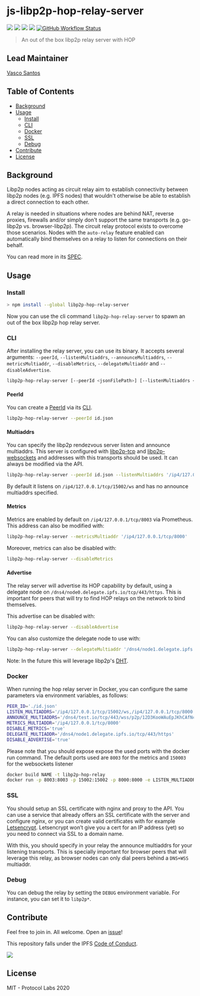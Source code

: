 # js-libp2p-hop-relay-server <!-- omit in toc -->

[![](https://img.shields.io/badge/made%20by-Protocol%20Labs-blue.svg?style=flat-square)](http://protocol.ai)
[![](https://img.shields.io/badge/project-libp2p-yellow.svg?style=flat-square)](http://libp2p.io/)
[![](https://img.shields.io/badge/freenode-%23libp2p-yellow.svg?style=flat-square)](http://webchat.freenode.net/?channels=%23libp2p)
[![](https://img.shields.io/discourse/https/discuss.libp2p.io/posts.svg)](https://discuss.libp2p.io)
[![GitHub Workflow Status](https://img.shields.io/github/workflow/status/libp2p/js-libp2p-hop-relay-server/ci?label=ci&style=flat-square)](https://github.com/libp2p/js-libp2p-hop-relay-server/actions?query=branch%3Amaster+workflow%3Aci+)

> An out of the box libp2p relay server with HOP

## Lead Maintainer <!-- omit in toc -->

[Vasco Santos](https://github.com/vasco-santos)

## Table of Contents<!-- omit in toc -->

- [Background](#background)
- [Usage](#usage)
  - [Install](#install)
  - [CLI](#cli)
  - [Docker](#docker)
  - [SSL](#ssl)
  - [Debug](#debug)
- [Contribute](#contribute)
- [License](#license)

## Background

Libp2p nodes acting as circuit relay aim to establish connectivity between libp2p nodes (e.g. IPFS nodes) that wouldn't otherwise be able to establish a direct connection to each other.

A relay is needed in situations where nodes are behind NAT, reverse proxies, firewalls and/or simply don't support the same transports (e.g. go-libp2p vs. browser-libp2p). The circuit relay protocol exists to overcome those scenarios. Nodes with the `auto-relay` feature enabled can automatically bind themselves on a relay to listen for connections on their behalf.

You can read more in its [SPEC](https://github.com/libp2p/specs/tree/master/relay).

## Usage

### Install

```bash
> npm install --global libp2p-hop-relay-server
```

Now you can use the cli command `libp2p-hop-relay-server` to spawn an out of the box libp2p hop relay server.

### CLI

After installing the relay server, you can use its binary. It accepts several arguments: `--peerId`, `--listenMultiaddrs`, `--announceMultiaddrs`, `--metricsMultiaddr`, `--disableMetrics`, `--delegateMultiaddr` and `--disableAdvertise`.

```sh
libp2p-hop-relay-server [--peerId <jsonFilePath>] [--listenMultiaddrs <ma> ... <ma>] [--announceMultiaddrs <ma> ... <ma>] [--metricsMultiaddr <ma>] [--disableMetrics] [--delegateMultiaddr <ma>] [--disableAdvertise]
```

#### PeerId

You can create a [PeerId](https://github.com/libp2p/js-peer-id) via its [CLI](https://github.com/libp2p/js-peer-id#cli). 

```sh
libp2p-hop-relay-server --peerId id.json
```

#### Multiaddrs

You can specify the libp2p rendezvous server listen and announce multiaddrs. This server is configured with [libp2p-tcp](https://github.com/libp2p/js-libp2p-tcp) and [libp2p-websockets](https://github.com/libp2p/js-libp2p-websockets) and addresses with this transports should be used. It can always be modified via the API.

```sh
libp2p-hop-relay-server --peerId id.json --listenMultiaddrs '/ip4/127.0.0.1/tcp/15002/ws' '/ip4/127.0.0.1/tcp/8000' --announceMultiaddrs '/dns4/test.io/tcp/443/wss/p2p/12D3KooWAuEpJKhCAfNcHycKcZCv9Qy69utLAJ3MobjKpsoKbrGA' '/dns6/test.io/tcp/443/wss/p2p/12D3KooWAuEpJKhCAfNcHycKcZCv9Qy69utLAJ3MobjKpsoKbrGA'
```

By default it listens on `/ip4/127.0.0.1/tcp/15002/ws` and has no announce multiaddrs specified.

#### Metrics

Metrics are enabled by default on `/ip4/127.0.0.1/tcp/8003` via Prometheus. This address can also be modified with:

```sh
libp2p-hop-relay-server --metricsMultiaddr '/ip4/127.0.0.1/tcp/8000'
```

Moreover, metrics can also be disabled with:

```sh
libp2p-hop-relay-server --disableMetrics
```

#### Advertise

The relay server will advertise its HOP capability by default, using a delegate node on `/dns4/node0.delegate.ipfs.io/tcp/443/https`. This is important for peers that will try to find HOP relays on the network to bind themselves.

This advertise can be disabled with:

```sh
libp2p-hop-relay-server --disableAdvertise
```

You can also customize the delegate node to use with:

```sh
libp2p-hop-relay-server --delegateMultiaddr '/dns4/node1.delegate.ipfs.io/tcp/443/https'
```

Note: In the future this will leverage libp2p's [DHT](https://github.com/libp2p/js-libp2p-kad-dht).

### Docker

When running the hop relay server in Docker, you can configure the same parameters via environment variables, as follows:

```sh
PEER_ID='./id.json'
LISTEN_MULTIADDRS='/ip4/127.0.0.1/tcp/15002/ws,/ip4/127.0.0.1/tcp/8000'
ANNOUNCE_MULTIADDRS='/dns4/test.io/tcp/443/wss/p2p/12D3KooWAuEpJKhCAfNcHycKcZCv9Qy69utLAJ3MobjKpsoKbrGA,/dns6/test.io/tcp/443/wss/p2p/12D3KooWAuEpJKhCAfNcHycKcZCv9Qy69utLAJ3MobjKpsoKbrGA'
METRICS_MULTIADDR='/ip4/127.0.0.1/tcp/8000'
DISABLE_METRICS='true'
DELEGATE_MULTIADDR='/dns4/node1.delegate.ipfs.io/tcp/443/https'
DISABLE_ADVERTISE='true'
```

Please note that you should expose expose the used ports with the docker run command. The default ports used are `8003` for the metrics and `150003` for the websockets listener

```sh
docker build NAME -t libp2p-hop-relay
docker run -p 8003:8003 -p 15002:15002 -p 8000:8000 -e LISTEN_MULTIADDRS='/ip4/127.0.0.1/tcp/15002/ws,/ip4/127.0.0.1/tcp/8000' -d libp2p-hop-relay
```

### SSL

You should setup an SSL certificate with nginx and proxy to the API. You can use a service that already offers an SSL certificate with the server and configure nginx, or you can create valid certificates with for example [Letsencrypt](https://certbot.eff.org/lets-encrypt/osx-nginx). Letsencrypt won’t give you a cert for an IP address (yet) so you need to connect via SSL to a domain name.

With this, you should specify in your relay the announce multiaddrs for your listening transports. This is specially important for browser peers that will leverage this relay, as browser nodes can only dial peers behind a `DNS+WSS` multiaddr.

### Debug

You can debug the relay by setting the `DEBUG` environment variable. For instance, you can set it to `libp2p*`.

## Contribute

Feel free to join in. All welcome. Open an [issue](https://github.com/libp2p/js-libp2p-hop-relay-server/issues)!

This repository falls under the IPFS [Code of Conduct](https://github.com/ipfs/community/blob/master/code-of-conduct.md).

[![](https://cdn.rawgit.com/jbenet/contribute-ipfs-gif/master/img/contribute.gif)](https://github.com/ipfs/community/blob/master/contributing.md)

## License

MIT - Protocol Labs 2020